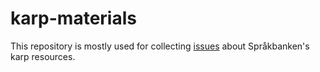 # karp-materials

This repository is mostly used for collecting [issues](https://github.com/spraakbanken/karp-materials/issues) about Språkbanken's karp resources.
